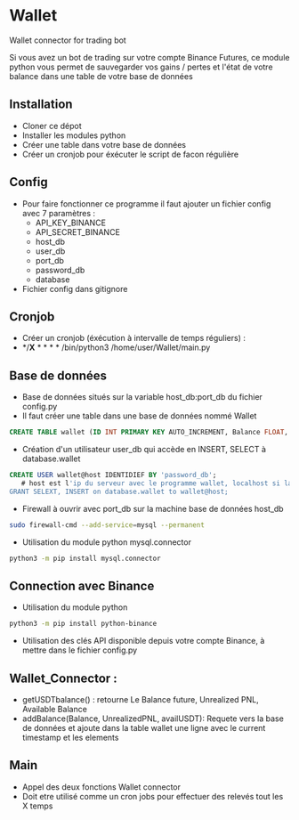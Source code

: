 # Wallet
Wallet connector for trading bot

Si vous avez un bot de trading sur votre compte Binance Futures, ce module python vous permet de sauvegarder vos gains / pertes et l'état de votre balance dans une table de votre base de données

## Installation
  - Cloner ce dépot
  - Installer les modules python
  - Créer une table dans votre base de données
  - Créer un cronjob pour éxécuter le script de facon régulière

## Config
  - Pour faire fonctionner ce programme il faut ajouter un fichier config avec 7 paramètres :
      - API_KEY_BINANCE
      - API_SECRET_BINANCE
      - host_db
      - user_db
      - port_db
      - password_db
      - database
  - Fichier config dans gitignore
## Cronjob
  - Créer un cronjob (éxécution à intervalle de temps réguliers) :
  - */<b>X</b> * * * * /bin/python3 /home/user/Wallet/main.py
## Base de données
  - Base de données situés sur la variable host_db:port_db du fichier config.py
  - Il faut créer une table dans une base de données nommé Wallet
```SQL
CREATE TABLE wallet (ID INT PRIMARY KEY AUTO_INCREMENT, Balance FLOAT, Unrealized_PNL FLOAT, availableUSDT FLOAT, timestamp TIMESTAMP DEFAULT CURRENT_TIMESTAMP);
```
  - Création d'un utilisateur user_db qui accède en INSERT, SELECT à database.wallet 
```SQL
CREATE USER wallet@host IDENTIDIEF BY 'password_db';
   # host est l'ip du serveur avec le programme wallet, localhost si la base de données est situé en local
GRANT SELEXT, INSERT on database.wallet to wallet@host;
```
  - Firewall à ouvrir avec port_db sur la machine base de données host_db
```BASH
sudo firewall-cmd --add-service=mysql --permanent
```
  - Utilisation du module python mysql.connector
```BASH
python3 -m pip install mysql.connector
```
 ## Connection avec Binance
  - Utilisation du module python 
 ```BASH
python3 -m pip install python-binance
```
  - Utilisation des clés API disponible depuis votre compte Binance, à mettre dans le fichier config.py
 
 ## Wallet_Connector :
  - getUSDTbalance() : retourne Le Balance future, Unrealized PNL, Available Balance
  - addBalance(Balance, UnrealizedPNL, availUSDT): Requete vers la base de données et ajoute dans la table wallet une ligne avec le current timestamp et les elements
 
 
 ## Main 
  - Appel des deux fonctions Wallet connector
  - Doit etre utilisé comme un cron jobs pour effectuer des relevés tout les X temps
